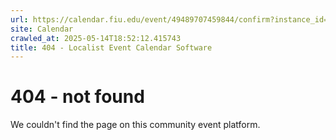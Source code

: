 ```yaml
---
url: https://calendar.fiu.edu/event/49489707459844/confirm?instance_id=49489707468041&return=https%3A%2F%2Fcalendar.fiu.edu%2Fcalendar
site: Calendar
crawled_at: 2025-05-14T18:52:12.415743
title: 404 - Localist Event Calendar Software
---
```


# 404 - not found
We couldn't find the page on this community event platform.
